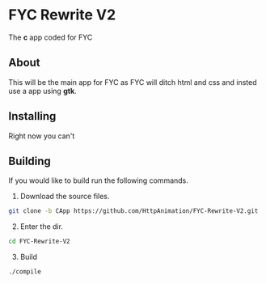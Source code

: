 # FYC Rewrite V2
The **c** app coded for FYC

## About
This will be the main app for FYC as FYC will ditch html and css and insted use a app using **gtk**.

## Installing
Right now you can't

## Building
If you would like to build run the following commands.

1) Download the source files. 
```bash
git clone -b CApp https://github.com/HttpAnimation/FYC-Rewrite-V2.git
```

2) Enter the dir.
```bash
cd FYC-Rewrite-V2
```

3) Build
```bash
./compile
```